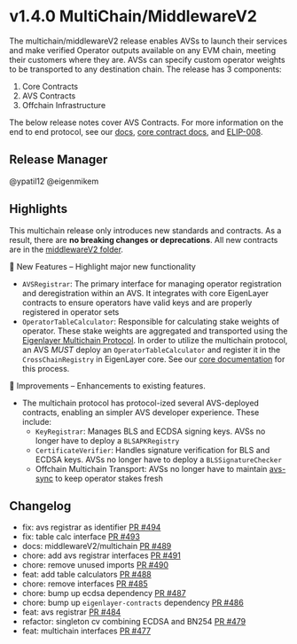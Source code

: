 # v1.4.0 MultiChain/MiddlewareV2

The multichain/middlewareV2 release enables AVSs to launch their services and make verified Operator outputs available on any EVM chain, meeting their customers where they are. AVSs can specify custom operator weights to be transported to any destination chain. The release has 3 components:

1. Core Contracts
2. AVS Contracts
3. Offchain Infrastructure

The below release notes cover AVS Contracts. For more information on the end to end protocol, see our [docs](../docs/middlewareV2/README.md), [core contract docs](https://github.com/Layr-Labs/eigenlayer-contracts/tree/main/docs/multichain), and [ELIP-008](https://github.com/eigenfoundation/ELIPs/blob/elip-008v1/ELIPs/ELIP-008.md).

## Release Manager

@ypatil12 @eigenmikem

## Highlights

This multichain release only introduces new standards and contracts. As a result, there are **no breaking changes or deprecations**. All new contracts are in the [middlewareV2 folder](../src/middlewareV2/). 

🚀 New Features – Highlight major new functionality

- `AVSRegistrar`: The primary interface for managing operator registration and deregistration within an AVS. It integrates with core EigenLayer contracts to ensure operators have valid keys and are properly registered in operator sets
- `OperatorTableCalculator`: Responsible for calculating stake weights of operator. These stake weights are aggregated and transported using the [Eigenlayer Multichain Protocol](https://github.com/eigenfoundation/ELIPs/blob/elip-008v1/ELIPs/ELIP-008.md). In order to utilize the multichain protocol, an AVS *MUST* deploy an `OperatorTableCalculator` and register it in the `CrossChainRegistry` in EigenLayer core. See our [core documentation](https://github.com/Layr-Labs/eigenlayer-contracts/tree/main/docs/multichain#common-user-flows) for this process. 

🔧 Improvements – Enhancements to existing features.

- The multichain protocol has protocol-ized several AVS-deployed contracts, enabling an simpler AVS developer experience. These include:
    - `KeyRegistrar`: Manages BLS and ECDSA signing keys. AVSs no longer have to deploy a `BLSAPKRegistry`
    - `CertificateVerifier`: Handles signature verification for BLS and ECDSA keys. AVSs no longer have to deploy a `BLSSignatureChecker`
    - Offchain Multichain Transport: AVSs no longer have to maintain [avs-sync](https://github.com/Layr-Labs/avs-sync) to keep operator stakes fresh

## Changelog

- fix: avs registrar as identifier [PR #494](https://github.com/layr-labs/eigenlayer-middleware/pull/494)
- fix: table calc interface [PR #493](https://github.com/layr-labs/eigenlayer-middleware/pull/493)
- docs: middlewareV2/multichain [PR #489](https://github.com/layr-labs/eigenlayer-middleware/pull/489)
- chore: add avs registrar interfaces [PR #491](https://github.com/layr-labs/eigenlayer-middleware/pull/491)
- chore: remove unused imports [PR #490](https://github.com/layr-labs/eigenlayer-middleware/pull/490)
- feat: add table calculators  [PR #488](https://github.com/layr-labs/eigenlayer-middleware/pull/488)
- chore: remove interfaces [PR #485](https://github.com/layr-labs/eigenlayer-middleware/pull/485)
- chore: bump up ecdsa dependency [PR #487](https://github.com/layr-labs/eigenlayer-middleware/pull/487)
- chore: bump up `eigenlayer-contracts` dependency [PR #486](https://github.com/layr-labs/eigenlayer-middleware/pull/486)
- feat: avs registrar [PR #484](https://github.com/layr-labs/eigenlayer-middleware/pull/484)
- refactor: singleton cv combining ECDSA and BN254 [PR #479](https://github.com/layr-labs/eigenlayer-middleware/pull/479)
- feat: multichain interfaces [PR #477](https://github.com/layr-labs/eigenlayer-middleware/pull/477)